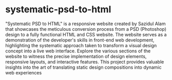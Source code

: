 # systematic-psd-to-html
<p>"Systematic PSD to HTML" is a responsive website created by Sazidul Alam that showcases the meticulous conversion process from a PSD (Photoshop) design to a fully functional HTML and CSS website. The website serves as a demonstration of the developer's skills in front-end web development, highlighting the systematic approach taken to transform a visual design concept into a live web interface. Explore the various sections of the website to witness the precise implementation of design elements, responsive layouts, and interactive features. This project provides valuable insights into the art of translating static design compositions into dynamic web experiences</p>
